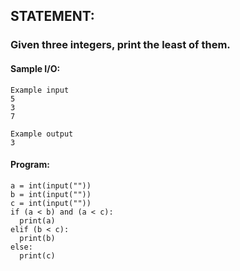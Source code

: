 ## STATEMENT:
### Given three integers, print the least of them.
#### Sample I/O:
```
Example input
5
3
7

Example output
3
```
#### Program:
```
a = int(input(""))
b = int(input(""))
c = int(input(""))
if (a < b) and (a < c):
  print(a)
elif (b < c):
  print(b)
else:
  print(c)
```
